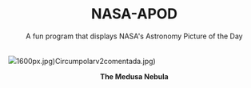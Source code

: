 <div align="center">
  <h1>
    NASA-APOD
  </h1>
</div>
  
<div align="center">
  A fun program that displays NASA's Astronomy Picture of the Day
</div>

<br>

![](https://apod.nasa.gov/apod/image/2303/medusaNeb.jpg)1600px.jpg)Circumpolarv2comentada.jpg)

<p align = "center">
  <b>The Medusa Nebula</b>
</p>
